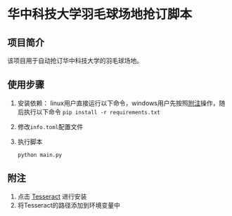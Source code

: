 # 华中科技大学羽毛球场地抢订脚本

## 项目简介
该项目用于自动抢订华中科技大学的羽毛球场地。

## 使用步骤
1. 安装依赖：
   linux用户直接运行以下命令，windows用户先按照[附注](#附注)操作，随后执行以下命令
   ```pip install -r requirements.txt```

2. 修改```info.toml```配置文件
3. 执行脚本

    ```python main.py```

## 附注
1. 点击 [Tesseract](thttps://github.com/tesseract-ocr/tesseract/releases/download/5.5.0/tesseract-ocr-w64-setup-5.5.0.20241111.exe) 进行安装
2. 将Tesseract的路径添加到环境变量中